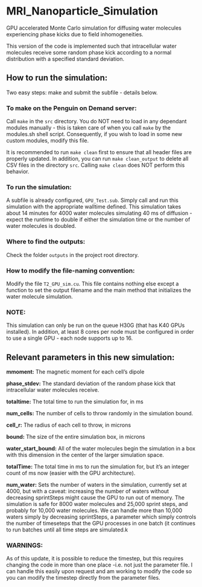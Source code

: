 # MRI_Nanoparticle_Simulation

GPU accelerated Monte Carlo simulation for diffusing water molecules experiencing phase kicks due to field inhomogeneities. 

This version of the code is implemented such that intracellular water molecules receive some random phase kick according to a normal distribution with a specified standard deviation.

## How to run the simulation:
Two easy steps: make and submit the subfile - details below.

### To make on the Penguin on Demand server:
Call `make` in the `src` directory. You do NOT need to load in any dependant modules manually - this is taken care of when you call `make` by the modules.sh shell script. Consequently, if you wish to load in some new custom modules, modify this file.

It is recommended to run `make clean` first to ensure that all header files are properly updated. In addition, you can run `make clean_output` to delete all CSV files in the directory `src`. Calling `make clean` does NOT perform this behavior.

### To run the simulation:
A subfile is already configured, `GPU_Test.sub`. Simply call and run this simulation with the appropriate walltime defined. This simulation takes about 14 minutes for 4000 water molecules simulating 40 ms of diffusion - expect the runtime to double if either the simulation time or the number of water molecules is doubled.

### Where to find the outputs: 
Check the folder `outputs` in the project root directory.

### How to modify the file-naming convention:
Modify the file `T2_GPU_sim.cu`. This file contains nothing else except a function to set the output filename and the main method that initializes the water molecule simulation.

### NOTE:
This simulation can only be run on the queue H30G (that has K40 GPUs installed). In addition, at least 8 cores per node must be configured in order to use a single GPU - each node supports up to 16. 

## Relevant parameters in this new simulation:

**mmoment:** The magnetic moment for each cell’s dipole

**phase_stdev:** The standard deviation of the random phase kick that intracellular water molecules receive.

**totaltime:** The total time to run the simulation for, in ms

**num_cells:** The number of cells to throw randomly in the simulation bound.

**cell_r:** The radius of each cell to throw, in microns

**bound:** The size of the entire simulation box, in microns

**water_start_bound:** All of the water molecules begin the simulation in a box with this dimension in the center of the larger simulation space.

**totalTime:** The total time in ms to run the simulation for, but it’s an integer count of ms now (easier with the GPU architecture).

**num_water:** Sets the number of waters in the simulation, currently set at 4000, but with a caveat: increasing the number of waters without decreasing sprintSteps might cause the GPU to run out of memory. The simulation is safe for 8000 water molecules and 25,000 sprint steps, and probably for 10,000 water molecules. We can handle more than 10,000 waters simply by decreasing sprintSteps, a parameter which simply controls the number of timeseteps that the GPU processes in one batch (it continues to run batches until all time steps are simulated.k

### WARNINGS:

As of this update, it is possible to reduce the timestep, but this requires changing the code in more than one place -i.e. not just the parameter file. I can handle this easily upon request and am working to modify the code so you can modify the timestep directly from the parameter files.

